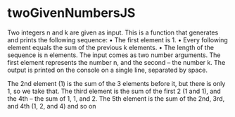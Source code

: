 # twoGivenNumbersJS
Two integers n and k are given as input. This is a function that generates and prints the following sequence:
• The first element is 1.
• Every following element equals the sum of the previous k elements.
• The length of the sequence is n elements.
The input comes as two number arguments. The first element represents the number n, and the second – the
number k.
The output is printed on the console on a single line, separated by space.

The 2nd element (1) is the sum of the 3 elements before it, but there is only 1, so we take that. The third element is
the sum of the first 2 (1 and 1), and the 4th – the sum of 1, 1, and 2. The 5th element is the sum of the 2nd, 3rd, and 4th
(1, 2, and 4) and so on

